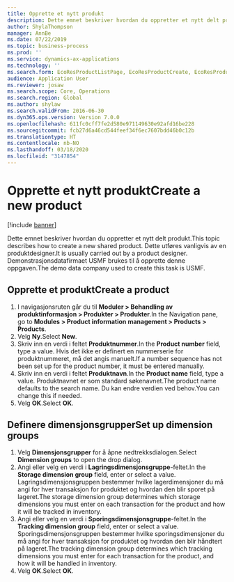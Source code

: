 ```yaml
---
title: Opprette et nytt produkt
description: Dette emnet beskriver hvordan du oppretter et nytt delt produkt.
author: ShylaThompson
manager: AnnBe
ms.date: 07/22/2019
ms.topic: business-process
ms.prod: ''
ms.service: dynamics-ax-applications
ms.technology: ''
ms.search.form: EcoResProductListPage, EcoResProductCreate, EcoResProductDetails, EcoResProductInventoryDimensionGroups
audience: Application User
ms.reviewer: josaw
ms.search.scope: Core, Operations
ms.search.region: Global
ms.author: shylaw
ms.search.validFrom: 2016-06-30
ms.dyn365.ops.version: Version 7.0.0
ms.openlocfilehash: 611fc0cff7fe2d580e971149630e92afd16be228
ms.sourcegitcommit: fcb27d6a46cd544feef34f6ec7607bdd46b0c12b
ms.translationtype: HT
ms.contentlocale: nb-NO
ms.lasthandoff: 03/18/2020
ms.locfileid: "3147854"
---
```

# <a name="create-a-new-product"></a><span data-ttu-id="e3745-103">Opprette et nytt produkt</span><span class="sxs-lookup"><span data-stu-id="e3745-103">Create a new product</span></span>

[!include [banner](../../includes/banner.md)]

<span data-ttu-id="e3745-104">Dette emnet beskriver hvordan du oppretter et nytt delt produkt.</span><span class="sxs-lookup"><span data-stu-id="e3745-104">This topic describes how to create a new shared product.</span></span> <span data-ttu-id="e3745-105">Dette utføres vanligvis av en produktdesigner.</span><span class="sxs-lookup"><span data-stu-id="e3745-105">It is usually carried out by a product designer.</span></span> <span data-ttu-id="e3745-106">Demonstrasjonsdatafirmaet USMF brukes til å opprette denne oppgaven.</span><span class="sxs-lookup"><span data-stu-id="e3745-106">The demo data company used to create this task is USMF.</span></span>


## <a name="create-a-product"></a><span data-ttu-id="e3745-107">Opprette et produkt</span><span class="sxs-lookup"><span data-stu-id="e3745-107">Create a product</span></span>
1. <span data-ttu-id="e3745-108">I navigasjonsruten går du til **Moduler > Behandling av produktinformasjon > Produkter > Produkter**.</span><span class="sxs-lookup"><span data-stu-id="e3745-108">In the Navigation pane, go to **Modules > Product information management > Products > Products**.</span></span>
2. <span data-ttu-id="e3745-109">Velg **Ny**.</span><span class="sxs-lookup"><span data-stu-id="e3745-109">Select **New**.</span></span>
3. <span data-ttu-id="e3745-110">Skriv inn en verdi i feltet **Produktnummer**.</span><span class="sxs-lookup"><span data-stu-id="e3745-110">In the **Product number** field, type a value.</span></span> <span data-ttu-id="e3745-111">Hvis det ikke er definert en nummerserie for produktnummeret, må det angis manuelt.</span><span class="sxs-lookup"><span data-stu-id="e3745-111">If a number sequence has not been set up for the product number, it must be entered manually.</span></span>  
4. <span data-ttu-id="e3745-112">Skriv inn en verdi i feltet **Produktnavn**.</span><span class="sxs-lookup"><span data-stu-id="e3745-112">In the **Product name** field, type a value.</span></span> <span data-ttu-id="e3745-113">Produktnavnet er som standard søkenavnet.</span><span class="sxs-lookup"><span data-stu-id="e3745-113">The product name defaults to the search name.</span></span> <span data-ttu-id="e3745-114">Du kan endre verdien ved behov.</span><span class="sxs-lookup"><span data-stu-id="e3745-114">You can change this if needed.</span></span>  
5. <span data-ttu-id="e3745-115">Velg **OK**.</span><span class="sxs-lookup"><span data-stu-id="e3745-115">Select **OK**.</span></span>

## <a name="set-up-dimension-groups"></a><span data-ttu-id="e3745-116">Definere dimensjonsgrupper</span><span class="sxs-lookup"><span data-stu-id="e3745-116">Set up dimension groups</span></span>
1. <span data-ttu-id="e3745-117">Velg **Dimensjonsgrupper** for å åpne nedtrekksdialogen.</span><span class="sxs-lookup"><span data-stu-id="e3745-117">Select **Dimension groups** to open the drop dialog.</span></span>
2. <span data-ttu-id="e3745-118">Angi eller velg en verdi i **Lagringsdimensjonsgruppe**-feltet.</span><span class="sxs-lookup"><span data-stu-id="e3745-118">In the **Storage dimension group** field, enter or select a value.</span></span> <span data-ttu-id="e3745-119">Lagringsdimensjonsgruppen bestemmer hvilke lagerdimensjoner du må angi for hver transaksjon for produktet og hvordan den blir sporet på lageret.</span><span class="sxs-lookup"><span data-stu-id="e3745-119">The storage dimension group determines which storage dimensions you must enter on each transaction for the product and how it will be tracked in inventory.</span></span>  
3. <span data-ttu-id="e3745-120">Angi eller velg en verdi i **Sporingsdimensjonsgruppe**-feltet.</span><span class="sxs-lookup"><span data-stu-id="e3745-120">In the **Tracking dimension group** field, enter or select a value.</span></span> <span data-ttu-id="e3745-121">Sporingsdimensjonsgruppen bestemmer hvilke sporingsdimensjoner du må angi for hver transaksjon for produktet og hvordan den blir håndtert på lageret.</span><span class="sxs-lookup"><span data-stu-id="e3745-121">The tracking dimension group determines which tracking dimensions you must enter for each transaction for the product, and how it will be handled in inventory.</span></span>  
4. <span data-ttu-id="e3745-122">Velg **OK**.</span><span class="sxs-lookup"><span data-stu-id="e3745-122">Select **OK**.</span></span>

